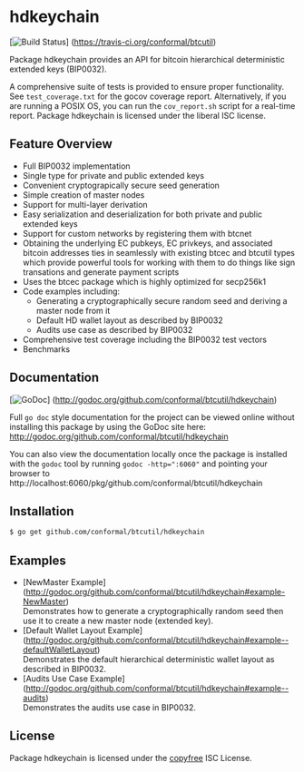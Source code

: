 hdkeychain
==========

[![Build Status](https://travis-ci.org/conformal/btcutil.png?branch=master)]
(https://travis-ci.org/conformal/btcutil)

Package hdkeychain provides an API for bitcoin hierarchical deterministic
extended keys (BIP0032).

A comprehensive suite of tests is provided to ensure proper functionality.  See
`test_coverage.txt` for the gocov coverage report.  Alternatively, if you are
running a POSIX OS, you can run the `cov_report.sh` script for a real-time
report.  Package hdkeychain is licensed under the liberal ISC license.

## Feature Overview

- Full BIP0032 implementation
- Single type for private and public extended keys
- Convenient cryptograpically secure seed generation
- Simple creation of master nodes
- Support for multi-layer derivation
- Easy serialization and deserialization for both private and public extended
  keys
- Support for custom networks by registering them with btcnet
- Obtaining the underlying EC pubkeys, EC privkeys, and associated bitcoin
  addresses ties in seamlessly with existing btcec and btcutil types which
  provide powerful tools for working with them to do things like sign
  transations and generate payment scripts
- Uses the btcec package which is highly optimized for secp256k1
- Code examples including:
  - Generating a cryptographically secure random seed and deriving a
    master node from it
  - Default HD wallet layout as described by BIP0032
  - Audits use case as described by BIP0032
- Comprehensive test coverage including the BIP0032 test vectors
- Benchmarks

## Documentation

[![GoDoc](https://godoc.org/github.com/conformal/btcutil/hdkeychain?status.png)]
(http://godoc.org/github.com/conformal/btcutil/hdkeychain)

Full `go doc` style documentation for the project can be viewed online without
installing this package by using the GoDoc site here:
http://godoc.org/github.com/conformal/btcutil/hdkeychain

You can also view the documentation locally once the package is installed with
the `godoc` tool by running `godoc -http=":6060"` and pointing your browser to
http://localhost:6060/pkg/github.com/conformal/btcutil/hdkeychain

## Installation

```bash
$ go get github.com/conformal/btcutil/hdkeychain
```

## Examples

* [NewMaster Example]
  (http://godoc.org/github.com/conformal/btcutil/hdkeychain#example-NewMaster)  
  Demonstrates how to generate a cryptographically random seed then use it to
  create a new master node (extended key).
* [Default Wallet Layout Example]
  (http://godoc.org/github.com/conformal/btcutil/hdkeychain#example--defaultWalletLayout)  
  Demonstrates the default hierarchical deterministic wallet layout as described
  in BIP0032.
* [Audits Use Case Example]
  (http://godoc.org/github.com/conformal/btcutil/hdkeychain#example--audits)  
  Demonstrates the audits use case in BIP0032.

## License

Package hdkeychain is licensed under the [copyfree](http://copyfree.org) ISC
License.
